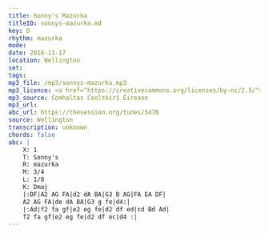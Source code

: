 ```yaml
---
title: Sonny's Mazurka
titleID: sonnys-mazurka.md
key: D
rhythm: mazurka
mode: 
date: 2016-11-17
location: Wellington
set:
tags: 
mp3_file: /mp3/sonnys-mazurka.mp3
mp3_licence: <a href="https://creativecommons.org/licenses/by-nc/2.5/">CC-BY-NC-2.5</a>
mp3_source: Comhaltas Ceoltóirí Éireann
mp3_url: 
abc_url: https://thesession.org/tunes/5476
source: Wellington
transcription: unknown
chords: false
abc: |
    X: 1
    T: Sonny's
    R: mazurka
    M: 3/4
    L: 1/8
    K: Dmaj
    |:DF|A2 AG FA|d2 dA BA|G3 B AG|FA EA DF|
    A2 AG FA|de dA BA|G3 g fe|d4:|
    |:Ad|f2 fa gf|e2 eg fe|d2 df ed|cd Bd Ad|
    f2 fa gf|e2 eg fe|d2 df ec|d4 :|
---
```



